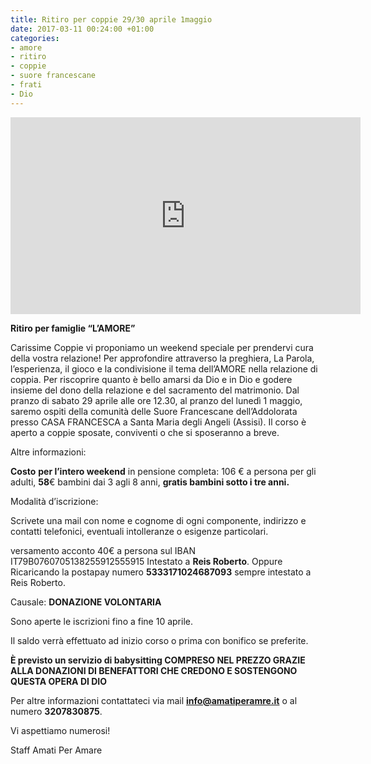 ```yaml
---
title: Ritiro per coppie 29/30 aprile 1maggio
date: 2017-03-11 00:24:00 +01:00
categories:
- amore
- ritiro
- coppie
- suore francescane
- frati
- Dio
---
```


<iframe width="560" height="315" src="https://www.youtube.com/embed/8baIZPoPl3s" frameborder="0" allowfullscreen></iframe>

**Ritiro per famiglie “L’AMORE”**

Carissime Coppie vi proponiamo un weekend speciale per prendervi cura della vostra relazione! Per approfondire attraverso la preghiera, La Parola, l’esperienza, il gioco e la condivisione il tema dell’AMORE nella relazione di coppia. Per riscoprire quanto è bello amarsi da Dio e in Dio e godere insieme del dono della relazione e del sacramento del matrimonio. Dal pranzo di sabato 29 aprile alle ore 12.30, al pranzo del lunedì 1 maggio, saremo ospiti della comunità delle Suore Francescane dell’Addolorata presso CASA FRANCESCA a Santa Maria degli Angeli (Assisi). Il corso è aperto a coppie sposate, conviventi o che si sposeranno a breve.

Altre informazioni:

**Costo** **per l’intero weekend** in pensione completa: 106 € a persona per gli adulti, **58**€ bambini dai 3 agli 8 anni, **gratis bambini sotto i tre anni.**

Modalità d’iscrizione:

Scrivete una mail con nome e cognome di ogni componente, indirizzo e contatti telefonici, eventuali intolleranze o esigenze particolari.

versamento acconto 40€ a persona sul  IBAN IT79B0760705138255912555915 Intestato a **Reis Roberto**. Oppure Ricaricando la postapay numero **5333171024687093** sempre intestato a Reis Roberto.

Causale: **DONAZIONE VOLONTARIA**

Sono aperte le iscrizioni fino a fine 10 aprile.

Il saldo verrà effettuato ad inizio corso o prima con bonifico se preferite.

**È previsto un servizio di babysitting COMPRESO NEL PREZZO GRAZIE ALLA DONAZIONI DI BENEFATTORI CHE CREDONO E SOSTENGONO QUESTA OPERA DI DIO**

Per altre informazioni contattateci via mail  **info@amatiperamre.it** o al numero **3207830875**.

Vi aspettiamo numerosi!

Staff Amati Per Amare